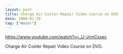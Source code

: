 ```yaml
---
layout: post
title: Charge Air Cooler Repair Video Course on DVD
date: 2008-01-29
tag: ["Water"]
---
```


https://www.youtube.com/watch?v=_U-JrmCsxec  

Charge Air Cooler Repair Video Course on DVD.